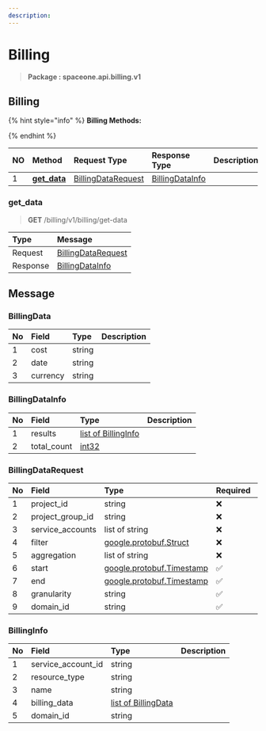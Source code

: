 ```yaml
---
description:  
---
```

# Billing

>  **Package : spaceone.api.billing.v1**

## Billing

{% hint style="info" %}
**Billing Methods:**

{%  endhint %}


| NO |  Method | Request Type | Response Type | Description |
| :--- | :--- | :--- | :--- | :--- |
| 1 | [**get_data**](billing.md#get_data)|   [BillingDataRequest](billing.md#billingdatarequest) |   [BillingDataInfo](billing.md#billingdatainfo) |  | 
 

 
### get_data
> **GET** /billing/v1/billing/get-data
>


| Type | Message |
| :--- | :--- |
| Request | [BillingDataRequest](billing.md#billingdatarequest) |
| Response |  [BillingDataInfo](billing.md#billingdatainfo)  |


## 

## Message

### BillingData
| No | Field | Type |  Description |
| :--- | :--- | :--- | :--- |
| 1 | cost |string | |
| 2 | date |string | |
| 3 | currency |string | |

### BillingDataInfo
| No | Field | Type |  Description |
| :--- | :--- | :--- | :--- |
| 1 | results |[list of BillingInfo](billing.md#billinginfo) | |
| 2 | total_count |[int32](https://github.com/protocolbuffers/protobuf/blob/master/src/google/protobuf/type.proto) | |

### BillingDataRequest
| No | Field | Type | Required | Description |
| :--- | :--- | :--- | :--- | :--- |
| 1 | project_id |string|❌| |
| 2 | project_group_id |string|❌| |
| 3 | service_accounts |list of string|❌| |
| 4 | filter |[google.protobuf.Struct](https://github.com/protocolbuffers/protobuf/blob/master/src/google/protobuf/struct.proto)|❌| |
| 5 | aggregation |list of string|❌| |
| 6 | start |[google.protobuf.Timestamp](https://github.com/protocolbuffers/protobuf/blob/master/src/google/protobuf/timestamp.proto)|✅| |
| 7 | end |[google.protobuf.Timestamp](https://github.com/protocolbuffers/protobuf/blob/master/src/google/protobuf/timestamp.proto)|✅| |
| 8 | granularity |string|✅| |
| 9 | domain_id |string|✅| |

### BillingInfo
| No | Field | Type |  Description |
| :--- | :--- | :--- | :--- |
| 1 | service_account_id |string | |
| 2 | resource_type |string | |
| 3 | name |string | |
| 4 | billing_data |[list of BillingData](billing.md#billingdata) | |
| 5 | domain_id |string | |
